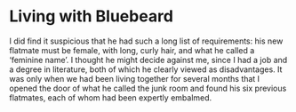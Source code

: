 Living with Bluebeard
=====================
I did find it suspicious that he had such a long list of requirements: his new flatmate must be female, with long, curly hair, and what he called a ‘feminine name’. I thought he might decide against me, since I had a job and a degree in literature, both of which he clearly viewed as disadvantages. It was only when we had been living together for several months that I opened the door of what he called the junk room and found his six previous flatmates, each of whom had been expertly embalmed.
